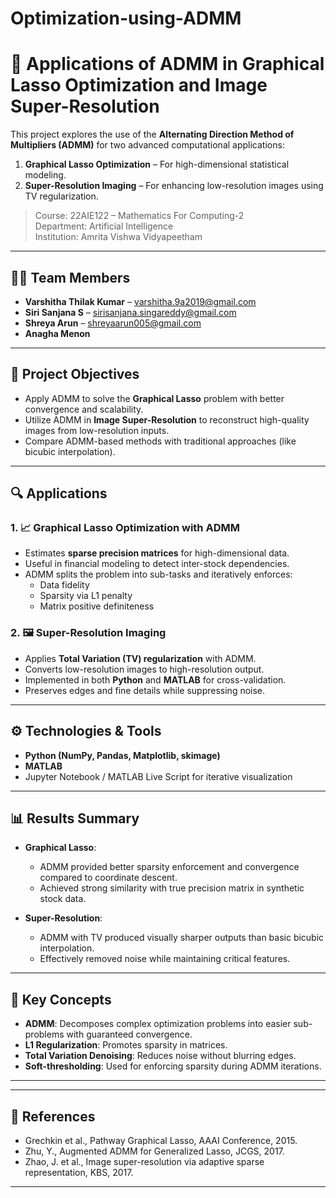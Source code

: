 # Optimization-using-ADMM

# 🔢 Applications of ADMM in Graphical Lasso Optimization and Image Super-Resolution

This project explores the use of the **Alternating Direction Method of Multipliers (ADMM)** for two advanced computational applications:
1. **Graphical Lasso Optimization** – For high-dimensional statistical modeling.
2. **Super-Resolution Imaging** – For enhancing low-resolution images using TV regularization.

> Course: 22AIE122 – Mathematics For Computing-2  
> Department: Artificial Intelligence  
> Institution: Amrita Vishwa Vidyapeetham

---

## 👩‍💻 Team Members

- **Varshitha Thilak Kumar** – varshitha.9a2019@gmail.com
- **Siri Sanjana S** – sirisanjana.singareddy@gmail.com
- **Shreya Arun** – shreyaarun005@gmail.com 
- **Anagha Menon**
---

## 📌 Project Objectives

- Apply ADMM to solve the **Graphical Lasso** problem with better convergence and scalability.
- Utilize ADMM in **Image Super-Resolution** to reconstruct high-quality images from low-resolution inputs.
- Compare ADMM-based methods with traditional approaches (like bicubic interpolation).

---

## 🔍 Applications

### 1. 📈 Graphical Lasso Optimization with ADMM

- Estimates **sparse precision matrices** for high-dimensional data.
- Useful in financial modeling to detect inter-stock dependencies.
- ADMM splits the problem into sub-tasks and iteratively enforces:
  - Data fidelity
  - Sparsity via L1 penalty
  - Matrix positive definiteness

### 2. 🖼️ Super-Resolution Imaging

- Applies **Total Variation (TV) regularization** with ADMM.
- Converts low-resolution images to high-resolution output.
- Implemented in both **Python** and **MATLAB** for cross-validation.
- Preserves edges and fine details while suppressing noise.

---

## ⚙️ Technologies & Tools

- **Python (NumPy, Pandas, Matplotlib, skimage)**
- **MATLAB**
- Jupyter Notebook / MATLAB Live Script for iterative visualization

---

## 📊 Results Summary

- **Graphical Lasso**:
  - ADMM provided better sparsity enforcement and convergence compared to coordinate descent.
  - Achieved strong similarity with true precision matrix in synthetic stock data.

- **Super-Resolution**:
  - ADMM with TV produced visually sharper outputs than basic bicubic interpolation.
  - Effectively removed noise while maintaining critical features.

---

## 🧠 Key Concepts

- **ADMM**: Decomposes complex optimization problems into easier sub-problems with guaranteed convergence.
- **L1 Regularization**: Promotes sparsity in matrices.
- **Total Variation Denoising**: Reduces noise without blurring edges.
- **Soft-thresholding**: Used for enforcing sparsity during ADMM iterations.

---




---

## 📖 References

- Grechkin et al., Pathway Graphical Lasso, AAAI Conference, 2015.
- Zhu, Y., Augmented ADMM for Generalized Lasso, JCGS, 2017.
- Zhao, J. et al., Image super-resolution via adaptive sparse representation, KBS, 2017.

---

